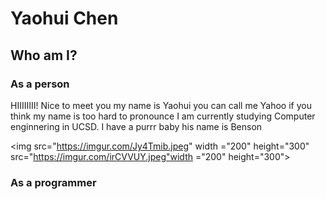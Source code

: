 # Yaohui Chen
## Who am I?
### As a person
HIIIIIIII! Nice to meet you my name is Yaohui you can call me Yahoo if you think my name is too hard to pronounce I am currently studying Computer enginnering in UCSD. I have a purrr baby his name is Benson 

<img src="https://imgur.com/Jy4Tmib.jpeg" width ="200" height="300" src="https://imgur.com/irCVVUY.jpeg"width ="200" height="300"> 

### As a programmer